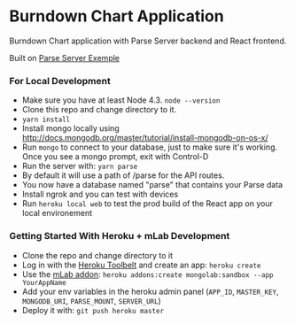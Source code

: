 # Burndown Chart Application

Burndown Chart application with Parse Server backend and React frontend.

Built on [Parse Server Exemple](https://github.com/parse-community/parse-server-example)

### For Local Development

* Make sure you have at least Node 4.3. `node --version`
* Clone this repo and change directory to it.
* `yarn install`
* Install mongo locally using http://docs.mongodb.org/master/tutorial/install-mongodb-on-os-x/
* Run `mongo` to connect to your database, just to make sure it's working. Once you see a mongo prompt, exit with Control-D
* Run the server with: `yarn parse`
* By default it will use a path of /parse for the API routes.
* You now have a database named "parse" that contains your Parse data
* Install ngrok and you can test with devices
* Run `heroku local web` to test the prod build of the React app on your local environement

### Getting Started With Heroku + mLab Development

* Clone the repo and change directory to it
* Log in with the [Heroku Toolbelt](https://toolbelt.heroku.com/) and create an app: `heroku create`
* Use the [mLab addon](https://elements.heroku.com/addons/mongolab): `heroku addons:create mongolab:sandbox --app YourAppName`
* Add your env variables in the heroku admin panel (`APP_ID`, `MASTER_KEY`, `MONGODB_URI`, `PARSE_MOUNT`, `SERVER_URL`)
* Deploy it with: `git push heroku master`
